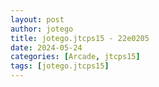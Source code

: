 ```yaml
---
layout: post
author: jotego
title: jotego.jtcps15 - 22e0205
date: 2024-05-24
categories: [Arcade, jtcps15]
tags: [jotego.jtcps15]
---
```


